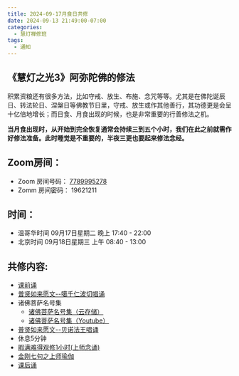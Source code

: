 ```yaml
---
title: 2024-09-17月食日共修
date: 2024-09-13 21:49:00-07:00
categories:
  - 慧灯禅修班
tags:
  - 通知
---
```

## 《慧灯之光3》阿弥陀佛的修法


积累资粮还有很多方法，比如守戒、放生、布施、念咒等等。尤其是在佛陀诞辰日、转法轮日、涅槃日等佛教节日里，守戒、放生或作其他善行，其功德更是会呈十亿倍地增长；而日食、月食出现的时候，也是非常重要的行善修法之机。


**当月食出现时，从开始到完全恢复通常会持续三到五个小时，我们在此之前就需作好修法准备。此时睡觉是不重要的，半夜三更也要起来修法念经。**


## Zoom房间：


-   Zoom 房间号码： [7789995278](https://us02web.zoom.us/j/7789995278?pwd=VjZmbWJFY2k2K0E5RVB2cTNIQmhqUT09)
-   Zomm 房间密码： 19621211


## 时间：


- 温哥华时间 09月17日星期二 晚上 17:40 - 22:00
- 北京时间 09月18日星期三 上午 08:40 - 13:00


## 共修内容:


- [课前诵](https://s3.ap-northeast-1.wasabisys.com/hdcx/hdv/videos/%E8%AF%BE%E5%89%8D%E5%BF%B5%E8%AF%B5.mp4)
- [普贤如来愿文--噶千仁波切唱诵](https://s3.ap-northeast-1.wasabisys.com/hdcx/hdv/videos/%e6%99%ae%e8%b4%a4%e5%a6%82%e6%9d%a5%e6%84%bf%e6%96%87.mp4)
- 诸佛菩萨名号集
  - [诸佛菩萨名号集（云存储）](https://s3.ap-northeast-1.wasabisys.com/hdcx/hdv/yigui/%e8%af%b8%e4%bd%9b%e8%8f%a9%e8%90%a8%e5%90%8d%e5%8f%b7%e9%9b%86-%e5%bf%b5%e8%af%b5%e4%bb%aa%e8%bd%a8.mp4)
  - [诸佛菩萨名号集（Youtube）](https://www.youtube.com/watch?v=LrF9qZUOqA4)
- [普贤如来愿文--贝诺法王唱诵](https://s3.ap-northeast-1.wasabisys.com/hdcx/hdv/videos/%E6%99%AE%E8%B4%A4%E7%8E%8B%E5%A6%82%E6%9D%A5%E5%8F%91%E6%84%BF%E6%96%87%EF%BC%88%E8%B4%9D%E8%AF%BA%E6%B3%95%E7%8E%8B%E5%94%B1%E8%AF%B5%EF%BC%89.mp4)
- 休息5分钟
- [暇满难得观修1小时(上师念诵)](https://s3.ap-northeast-1.wasabisys.com/hdcx/hdv/v/4jx/%E6%9A%87%E6%BB%A1%E9%9A%BE%E5%BE%97-%E4%B8%8A%E5%B8%88%E5%BF%B5%E8%AF%B5.mp4)
- [金刚七句之上师瑜伽](https://s3.ap-northeast-1.wasabisys.com/hdcx/hdv/videos/%e9%87%91%e5%88%9a%e4%b8%83%e5%8f%a5-%e6%b5%81%e7%95%85%e7%89%88.mp4)
- [课后诵](https://s3.ap-northeast-1.wasabisys.com/hdcx/hdv/videos/%E5%9B%9E%E5%90%91(2021%E7%89%88).mp4)






